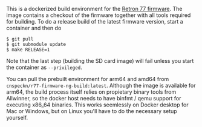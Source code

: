 This is a dockerized build environment for the
[Retron 77 firmware](https://github.com/DirtyHairy/r77-firmware-ng). The image
contains a checkout of the firmware together with all tools required for
building. To do a release build of the latest firmware version, start a container
and then do

```
$ git pull
$ git submodule update
$ make RELEASE=1
```

Note that the last step (building the SD card image) will fail unless you start the
container as `--privileged`.

You can pull the prebuilt environment for arm64 and amd64 from
`cnspeckn/r77-firmware-ng-build:latest`. Although the image is available for arm64,
the build process itself relies on propietary binary tools from Allwinner, so
the docker host needs to have binfmt / qemu support for executing x86_64
binaries. This works seemlessly on Docker desktop for Mac or Windows, but on Linux
you'll have to do the necessary setup yourself.
